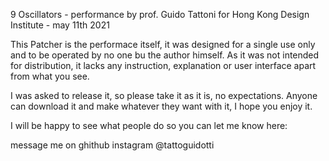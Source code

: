 9 Oscillators - performance by prof. Guido Tattoni for Hong Kong Design Institute - may 11th 2021

This Patcher is the performace itself, it was designed for a single use only and to be operated by no one bu the author himself.
As it was not intended for distribution, it lacks any instruction, explanation or user interface apart from what you see.

I was asked to release it, so please take it as it is, no expectations. Anyone can download it and make whatever they want with it, I hope you enjoy it.

I will be happy to see what people do so you can let me know here:

message me on ghithub
instagram @tattoguidotti
